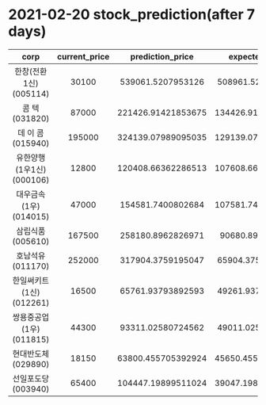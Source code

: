 # 2021-02-20 stock_prediction(after 7 days)

|   corp   |   current_price   |   prediction_price   |   expected_profit   |
|:--------:|:-----------------:|:--------------------:|:-------------------:|
|한창(전환1신)(005114)|30100|539061.5207953126|508961.5207953126|
|콤    텍(031820)|87000|221426.91421853675|134426.91421853675|
|데 이 콤(015940)|195000|324139.07989095035|129139.07989095035|
|유한양행(1우1신)(000106)|12800|120408.66362286513|107608.66362286513|
|대우금속(1우)(014015)|47000|154581.7400802684|107581.74008026841|
|삼립식품(005610)|167500|258180.8962826971|90680.8962826971|
|호남석유(011170)|252000|317904.3759195047|65904.37591950467|
|한일써키트(1신)(012261)|16500|65761.93793892593|49261.93793892593|
|쌍용중공업(1우)(011815)|44300|93311.02580724562|49011.02580724562|
|현대반도체(029890)|18150|63800.455705392924|45650.455705392924|
|선일포도당(003940)|65400|104447.19899511024|39047.198995110244|
